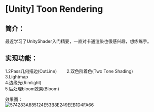 # [Unity] Toon Rendering

## 简介：  
最近学习了UnityShader入门精要，一直对卡通渲染也很感兴趣，想练练手。  

## 实现功能：  
1.2Pass几何描边(OutLine)　　
2.双色阶着色(Two Tone Shading)  
3.Lightmap  
4.边缘光(Rimlight)   
5.后处理bloom效果(Bloom)  

效果图：  
![574283A885124E53B8E249EEB1D4FA66](https://user-images.githubusercontent.com/74462917/123406622-11a2ac00-d5e6-11eb-8ba4-bbb17d45a597.jpg)
